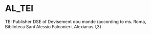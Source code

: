 # AL_TEI
TEI Publisher DSE of Devisement dou monde (according to ms. Roma, Biblioteca Sant'Alessio Falconieri, Alexianus I,3)

